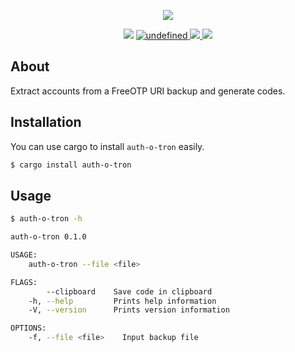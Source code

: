<p align="center">
  <img src="https://user-images.githubusercontent.com/7868838/66727525-1a6a4300-ee40-11e9-81ff-d90719475c2b.png"/>
</p>
<p align="center">
  <img src="https://img.shields.io/badge/tested%20on-linux%20%7C%20osx%20%7C%20windows-blue.svg">
  <a href="https://github.com/alexandrebouthinon/auth-o-tron/blob/master/LICENSE">
    <img alt="undefined" src="https://img.shields.io/github/license/alexandrebouthinon/auth-o-tron.svg?style=flat">
  </a>
  <a href="https://travis-ci.com/alexandrebouthinon/auth-o-tron">
    <img src="https://travis-ci.com/alexandrebouthinon/auth-o-tron.svg?branch=master"/>
  </a>
  <a href="https://codecov.io/gh/alexandrebouthinon/auth-o-tron">
    <img src="https://codecov.io/gh/alexandrebouthinon/auth-o-tron/branch/master/graph/badge.svg" />
  </a>
</p>

## About

Extract accounts from a FreeOTP URI backup and generate codes.

## Installation

You can use cargo to install `auth-o-tron` easily.

```bash
$ cargo install auth-o-tron
```

## Usage

```bash
$ auth-o-tron -h

auth-o-tron 0.1.0

USAGE:
    auth-o-tron --file <file>

FLAGS:
        --clipboard    Save code in clipboard
    -h, --help         Prints help information
    -V, --version      Prints version information

OPTIONS:
    -f, --file <file>    Input backup file
```
